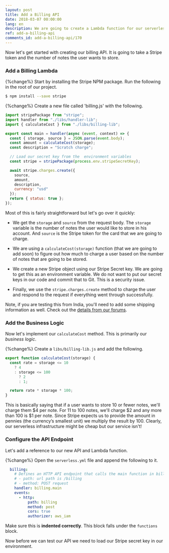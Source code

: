```yaml
---
layout: post
title: Add a Billing API
date: 2018-03-07 00:00:00
lang: en
description: We are going to create a Lambda function for our serverless billing API. It will take the Stripe token that is passed in from our app and use the Stripe JS SDK to process the payment.
ref: add-a-billing-api
comments_id: add-a-billing-api/170
---
```


Now let's get started with creating our billing API. It is going to take a Stripe token and the number of notes the user wants to store.

### Add a Billing Lambda

{%change%} Start by installing the Stripe NPM package. Run the following in the root of our project.

``` bash
$ npm install --save stripe
```

{%change%} Create a new file called 'billing.js' with the following.

``` js
import stripePackage from "stripe";
import handler from "./libs/handler-lib";
import { calculateCost } from "./libs/billing-lib";

export const main = handler(async (event, context) => {
  const { storage, source } = JSON.parse(event.body);
  const amount = calculateCost(storage);
  const description = "Scratch charge";

  // Load our secret key from the  environment variables
  const stripe = stripePackage(process.env.stripeSecretKey);

  await stripe.charges.create({
    source,
    amount,
    description,
    currency: "usd"
  });
  return { status: true };
});
```

Most of this is fairly straightforward but let's go over it quickly:

- We get the `storage` and `source` from the request body. The `storage` variable is the number of notes the user would like to store in his account. And `source` is the Stripe token for the card that we are going to charge.

- We are using a `calculateCost(storage)` function (that we are going to add soon) to figure out how much to charge a user based on the number of notes that are going to be stored.

- We create a new Stripe object using our Stripe Secret key. We are going to get this as an environment variable. We do not want to put our secret keys in our code and commit that to Git. This is a security issue.

- Finally, we use the `stripe.charges.create` method to charge the user and respond to the request if everything went through successfully.

Note, if you are testing this from India, you'll need to add some shipping information as well. Check out the [details from our forums](https://discourse.serverless-stack.com/t/test-the-billing-api/172/20).

### Add the Business Logic

Now let's implement our `calculateCost` method. This is primarily our *business logic*.

{%change%} Create a `libs/billing-lib.js` and add the following.

``` js
export function calculateCost(storage) {
  const rate = storage <= 10
    ? 4
    : storage <= 100
      ? 2
      : 1;

  return rate * storage * 100;
}
```

This is basically saying that if a user wants to store 10 or fewer notes, we'll charge them $4 per note. For 11 to 100 notes, we'll charge $2 and any more than 100 is $1 per note. Since Stripe expects us to provide the amount in pennies (the currency’s smallest unit) we multiply the result by 100. Clearly, our serverless infrastructure might be cheap but our service isn't!

### Configure the API Endpoint

Let's add a reference to our new API and Lambda function.

{%change%} Open the `serverless.yml` file and append the following to it.

``` yml
  billing:
    # Defines an HTTP API endpoint that calls the main function in billing.js
    # - path: url path is /billing
    # - method: POST request
    handler: billing.main
    events:
      - http:
          path: billing
          method: post
          cors: true
          authorizer: aws_iam
```

Make sure this is **indented correctly**. This block falls under the `functions` block.

Now before we can test our API we need to load our Stripe secret key in our environment.
